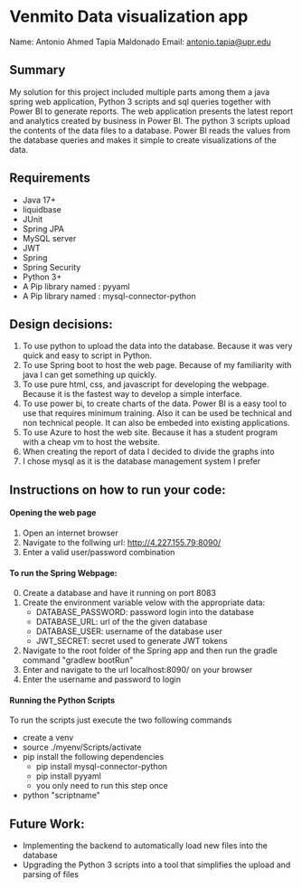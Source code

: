 # Venmito Data visualization app

Name: Antonio Ahmed Tapia Maldonado
Email: antonio.tapia@upr.edu    

## Summary
My solution for this project included multiple parts among them a java spring web application, Python 3 scripts and sql queries together with Power BI to generate reports. The web application presents the latest report and analytics created by business in Power BI. The python 3 scripts upload the contents of the data files to a database. Power BI reads the values from the database queries and makes it simple to create visualizations of the data.

## Requirements
* Java 17+
* liquidbase
* JUnit
* Spring JPA
* MySQL server
* JWT
* Spring
* Spring Security
* Python 3+
* A Pip library named : pyyaml
* A Pip library named : mysql-connector-python

## Design decisions:
1. To use python to upload the data into the database. Because it was very quick and easy to script in Python.
2. To use Spring boot to host the web page. Because of my familiarity with java I can get something up quickly.
3. To use pure html, css, and javascript for developing the webpage. Because it is the fastest way to develop a simple interface.
4. To use power bi, to create charts of the data. Power BI is a easy tool to use that requires minimum training. Also it can be used be technical and non technical people. It can also be embeded into existing applications.
5. To use Azure to host the web site. Because it has a student program with a cheap vm to host the website.
6. When creating the report of data I decided to divide the graphs into 
7. I chose mysql as it is the database management system I prefer

## Instructions on how to run your code:

#### Opening the web page
1. Open an internet browser
2. Navigate to the follwing url: http://4.227.155.79:8090/
3. Enter a valid user/password combination

#### To run the Spring Webpage:
0. Create a database and have it running on port 8083
1. Create the environment variable velow with the appropriate data:
    * DATABASE_PASSWORD: password login into the database
    * DATABASE_URL: url of the the given database
    * DATABASE_USER: username of the database user
    * JWT_SECRET: secret used to generate JWT tokens
2. Navigate to the root folder of the Spring app and then run the gradle command "gradlew bootRun"
3. Enter and navigate to the url localhost:8090/ on your browser 
4. Enter the username and password to login


#### Running the Python Scripts
To run the scripts just execute the two following commands 
- create a venv
- source ./myenv/Scripts/activate
- pip install the following dependencies
    - pip install mysql-connector-python
    - pip install pyyaml
    - you only need to run this step once  
- python "scriptname" 


## Future Work:
- Implementing the backend to automatically load new files into the database
- Upgrading the Python 3 scripts into a tool that simplifies the upload and parsing of files